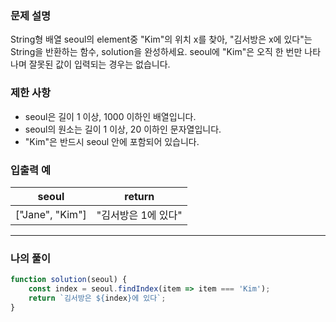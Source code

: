 ### **문제 설명**

String형 배열 seoul의 element중 "Kim"의 위치 x를 찾아, "김서방은 x에 있다"는 String을 반환하는 함수, solution을 완성하세요. seoul에 "Kim"은 오직 한 번만 나타나며 잘못된 값이 입력되는 경우는 없습니다.

### 제한 사항

- seoul은 길이 1 이상, 1000 이하인 배열입니다.
- seoul의 원소는 길이 1 이상, 20 이하인 문자열입니다.
- "Kim"은 반드시 seoul 안에 포함되어 있습니다.

### 입출력 예

| seoul | return |
| --- | --- |
| ["Jane", "Kim"] | "김서방은 1에 있다" |

---

### 나의 풀이

```javascript
function solution(seoul) {
    const index = seoul.findIndex(item => item === 'Kim');
    return `김서방은 ${index}에 있다`;
}
```